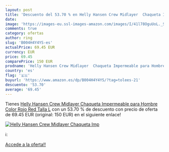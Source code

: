 ```yaml
---
layout: post
title: 'Descuento del 53.70 % en Helly Hansen Crew Midlayer  Chaqueta Imp'
date: 
image: 'https://images-eu.ssl-images-amazon.com/images/I/41l78OguUoL._SL200_.jpg'
comments: true
category: ofertas
author: ring
slug: 'B004H4Y4YS-es'
actualPrice: 69.45 EUR
currency: EUR
price: 69.45
comparePrice: 150 EUR
prodname: 'Helly Hansen Crew Midlayer  Chaqueta Impermeable para Hombre  Color Rojo  Red   Talla L'
country: 'es'
flag: '🇪🇸'
buyurl: 'https://www.amazon.es/dp/B004H4Y4YS/?tag=tolees-21'
descuento: '53.70'
average: '69.45'
---
```


Tienes [Helly Hansen Crew Midlayer  Chaqueta Impermeable para Hombre  Color Rojo  Red   Talla L](https://www.amazon.es/dp/B004H4Y4YS/?tag=tolees-21) con un 53.70 % de descuento con precio de oferta de 69.45 EUR (original: 150 EUR) en el siguiente enlace!

[![Helly Hansen Crew Midlayer  Chaqueta Imp](https://images-eu.ssl-images-amazon.com/images/I/41l78OguUoL._SL200_.jpg)](https://www.amazon.es/dp/B004H4Y4YS/?tag=tolees-21)

ℹ️:


[Accede a la oferta!!](https://www.amazon.es/dp/B004H4Y4YS/?tag=tolees-21)
